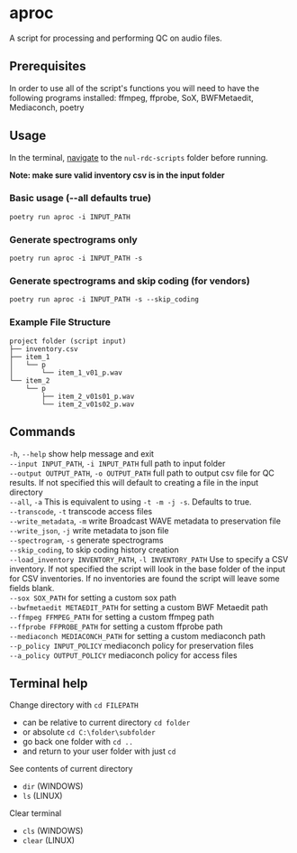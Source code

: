 # aproc
A script for processing and performing QC on audio files.

## Prerequisites
In order to use all of the script's functions you will need to have the following programs installed: ffmpeg, ffprobe, SoX, BWFMetaedit, Mediaconch, poetry

## Usage
In the terminal, [navigate](#terminal-help) to the `nul-rdc-scripts` folder before running.  

**Note: make sure valid inventory csv is in the input folder**

### Basic usage (--all defaults true)
```
poetry run aproc -i INPUT_PATH
```

### Generate spectrograms only
```
poetry run aproc -i INPUT_PATH -s
```

### Generate spectrograms and skip coding (for vendors)
```
poetry run aproc -i INPUT_PATH -s --skip_coding
```

### Example File Structure
```
project folder (script input)
├── inventory.csv
├── item_1
│   └── p
│       └── item_1_v01_p.wav
└── item_2
    └── p
        ├── item_2_v01s01_p.wav
        └── item_2_v01s02_p.wav
```

## Commands
`-h`, `--help`            show help message and exit   
`--input INPUT_PATH`, `-i INPUT_PATH`
                      full path to input folder   
`--output OUTPUT_PATH`, `-o OUTPUT_PATH`
                      full path to output csv file for QC results. If not specified this will default to creating a file in the input directory   
`--all`, `-a`         This is equivalent to using `-t -m -j -s`. Defaults to true.  
`--transcode`, `-t`       transcode access files   
`--write_metadata`, `-m`  write Broadcast WAVE metadata to preservation file   
`--write_json`, `-j`      write metadata to json file   
`--spectrogram`, `-s`     generate spectrograms   
`--skip_coding`,      to skip coding history creation  
`--load_inventory INVENTORY_PATH`, `-l INVENTORY_PATH`
                      Use to specify a CSV inventory. If not specified the script will look in the base folder of the input for CSV inventories. If no inventories are found the script will leave some fields blank.   
`--sox SOX_PATH`        for setting a custom sox path   
`--bwfmetaedit METAEDIT_PATH`
                      for setting a custom BWF Metaedit path   
`--ffmpeg FFMPEG_PATH`  for setting a custom ffmpeg path   
`--ffprobe FFPROBE_PATH`
                      for setting a custom ffprobe path   
`--mediaconch MEDIACONCH_PATH`
                      for setting a custom mediaconch path   
`--p_policy INPUT_POLICY`
                      mediaconch policy for preservation files   
`--a_policy OUTPUT_POLICY`
                      mediaconch policy for access files   


## Terminal help
Change directory with `cd FILEPATH`
- can be relative to current directory `cd folder`
- or absolute `cd C:\folder\subfolder`
- go back one folder with `cd ..`
- and return to your user folder with just `cd`  

See contents of current directory
- `dir` (WINDOWS)
- `ls` (LINUX)

Clear terminal
- `cls` (WINDOWS)
- `clear` (LINUX)